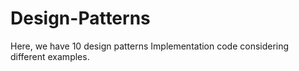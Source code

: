 # Design-Patterns
Here, we have 10 design patterns Implementation code considering different examples.

